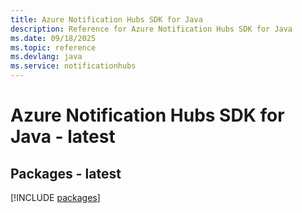```yaml
---
title: Azure Notification Hubs SDK for Java
description: Reference for Azure Notification Hubs SDK for Java
ms.date: 09/18/2025
ms.topic: reference
ms.devlang: java
ms.service: notificationhubs
---
```

# Azure Notification Hubs SDK for Java - latest
## Packages - latest
[!INCLUDE [packages](notification-hubs-index.md)]